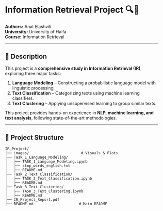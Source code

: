# Information Retrieval Project 🔍📄  
**Authors:** Anat Elashvili  
**University:** University of Haifa  
**Course:** Information Retrieval  

---

## 📌 **Description**  
This project is a **comprehensive study in Information Retrieval (IR)**, exploring three major tasks:  
1. **Language Modeling** – Constructing a probabilistic language model with linguistic processing.  
2. **Text Classification** – Categorizing texts using machine learning classifiers.  
3. **Text Clustering** – Applying unsupervised learning to group similar texts.  

This project provides hands-on experience in **NLP, machine learning, and text analysis**, following state-of-the-art methodologies.

---

## 🎯 **Project Structure**  
```plaintext
IR_Project/
│── images/                        # Visuals & Plots
│── Task_1_Language_Modeling/      
│   ├── TASK_1_Language_Modeling.ipynb
│   ├── stop_words_english.txt
│   ├── README.md                  
│── Task_2_Text_Classification/    
│   ├── TASK_2_Text_Classification.ipynb
│   ├── README.md                  
│── Task_3_Text_Clustering/        
│   ├── TASK_3_Text_Clustering.ipynb
│   ├── README.md                  
│── IR_Project_Report.pdf
│── README.md                     # Main README
